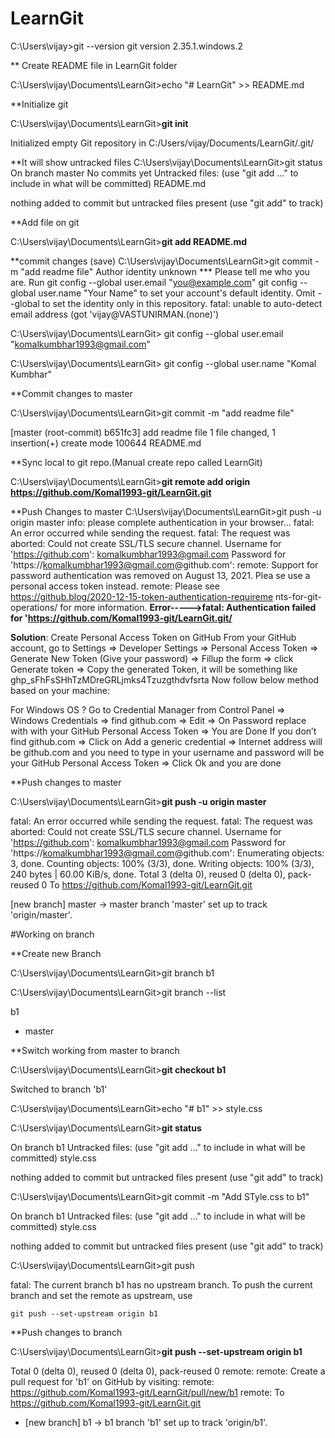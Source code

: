 # LearnGit 
C:\Users\vijay>git --version
git version 2.35.1.windows.2

** Create README file in LearnGit folder

C:\Users\vijay\Documents\LearnGit>echo "# LearnGit" >> README.md

**Initialize git

C:\Users\vijay\Documents\LearnGit>**git init**

Initialized empty Git repository in C:/Users/vijay/Documents/LearnGit/.git/

**It will show untracked files
C:\Users\vijay\Documents\LearnGit>git status
On branch master
No commits yet
Untracked files:
  (use "git add <file>..." to include in what will be committed)
        README.md
  
nothing added to commit but untracked files present (use "git add" to track)

**Add file on git
  
C:\Users\vijay\Documents\LearnGit>**git add README.md**

**commit changes (save)
C:\Users\vijay\Documents\LearnGit>git commit -m "add readme file"
Author identity unknown
*** Please tell me who you are.
Run
  git config --global user.email "you@example.com"
  git config --global user.name "Your Name"
to set your account's default identity.
Omit --global to set the identity only in this repository.
fatal: unable to auto-detect email address (got 'vijay@VASTUNIRMAN.(none)')

C:\Users\vijay\Documents\LearnGit> git config --global user.email "komalkumbhar1993@gmail.com” 
  
C:\Users\vijay\Documents\LearnGit> git config --global user.name "Komal Kumbhar"
  
**Commit changes to master  
  
C:\Users\vijay\Documents\LearnGit>git commit -m "add readme file"
  
[master (root-commit) b651fc3] add readme file
 1 file changed, 1 insertion(+)
 create mode 100644 README.md

**Sync local to git repo.(Manual create repo called LearnGit)
  
C:\Users\vijay\Documents\LearnGit>**git remote add origin https://github.com/Komal1993-git/LearnGit.git**

**Push Changes to master
C:\Users\vijay\Documents\LearnGit>git push -u origin master
info: please complete authentication in your browser...
fatal: An error occurred while sending the request.
fatal: The request was aborted: Could not create SSL/TLS secure channel.
Username for 'https://github.com': komalkumbhar1993@gmail.com
Password for 'https://komalkumbhar1993@gmail.com@github.com':
remote: Support for password authentication was removed on August 13, 2021. Plea
se use a personal access token instead.
remote: Please see https://github.blog/2020-12-15-token-authentication-requireme
nts-for-git-operations/ for more information.
**Error----->fatal: Authentication failed for 'https://github.com/Komal1993-git/LearnGit.git/**

**Solution**: 
Create Personal Access Token on GitHub From your GitHub account, go to Settings => Developer Settings => Personal Access Token => Generate New Token (Give your password) => Fillup the form => click Generate token => Copy the generated Token, it will be something like ghp_sFhFsSHhTzMDreGRLjmks4Tzuzgthdvfsrta Now follow below method based on your machine: 
  
For Windows OS ? Go to Credential Manager from Control Panel => Windows Credentials => find github.com => Edit => On Password replace with with your GitHub Personal Access Token => You are Done If you don’t find github.com => Click on Add a generic credential => Internet address will be github.com and you need to type in your username and password will be your GitHub Personal Access Token => Click Ok and you are done
  
**Push changes to master
  
C:\Users\vijay\Documents\LearnGit>**git push -u origin master**

fatal: An error occurred while sending the request.
fatal: The request was aborted: Could not create SSL/TLS secure channel. 
Username for 'https://github.com': komalkumbhar1993@gmail.com 
Password for 'https://komalkumbhar1993@gmail.com@github.com': **<ENTER TOKEN>**
Enumerating objects: 3, done. Counting objects: 100% (3/3), done. Writing objects: 100% (3/3), 240 bytes | 60.00 KiB/s, done. Total 3 (delta 0), reused 0 (delta 0), pack-reused 0 To https://github.com/Komal1993-git/LearnGit.git

[new branch] master -> master branch 'master' set up to track 'origin/master'.

#Working on branch

**Create new Branch
  
C:\Users\vijay\Documents\LearnGit>git branch b1

C:\Users\vijay\Documents\LearnGit>git branch --list
  
  b1
  
* master

**Switch working from master to branch
  
C:\Users\vijay\Documents\LearnGit>**git checkout b1**
  
Switched to branch 'b1'

C:\Users\vijay\Documents\LearnGit>echo "# b1" >> style.css

C:\Users\vijay\Documents\LearnGit>**git status**
  
On branch b1
Untracked files:
  (use "git add <file>..." to include in what will be committed)
        style.css

nothing added to commit but untracked files present (use "git add" to track)

C:\Users\vijay\Documents\LearnGit>git commit -m "Add STyle.css to b1"
  
On branch b1
Untracked files:
  (use "git add <file>..." to include in what will be committed)
        style.css

nothing added to commit but untracked files present (use "git add" to track)

C:\Users\vijay\Documents\LearnGit>git push
  
fatal: The current branch b1 has no upstream branch.
To push the current branch and set the remote as upstream, use

    git push --set-upstream origin b1

**Push changes to branch
  
C:\Users\vijay\Documents\LearnGit>**git push --set-upstream origin b1**
  
Total 0 (delta 0), reused 0 (delta 0), pack-reused 0
remote:
remote: Create a pull request for 'b1' on GitHub by visiting:
remote:      https://github.com/Komal1993-git/LearnGit/pull/new/b1
remote:
To https://github.com/Komal1993-git/LearnGit.git
 * [new branch]      b1 -> b1
branch 'b1' set up to track 'origin/b1'.


